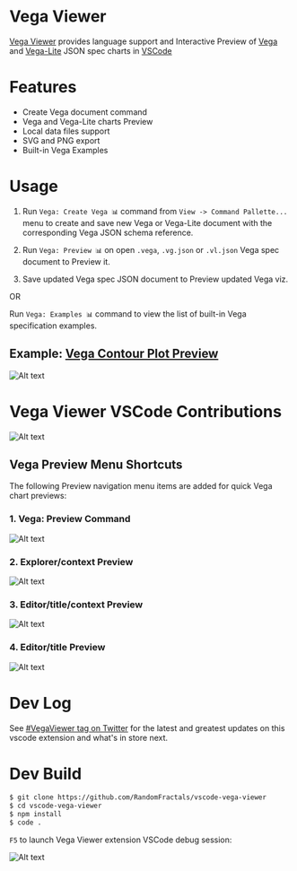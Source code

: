 # Vega Viewer

[Vega Viewer](https://marketplace.visualstudio.com/items?itemName=RandomFractalsInc.vscode-vega-viewer) provides language support and
Interactive Preview of [Vega](https://vega.github.io/vega/) 
and [Vega-Lite](https://vega.github.io/vega-lite/) JSON spec charts 
in [VSCode](https://github.com/Microsoft/vscode)

# Features

- Create Vega document command
- Vega and Vega-Lite charts Preview
- Local data files support
- SVG and PNG export
- Built-in Vega Examples

# Usage 

1. Run `Vega: Create Vega 📊` command from `View -> Command Pallette...` menu 
to create and save new Vega or Vega-Lite document with the corresponding Vega JSON schema reference.

2. Run `Vega: Preview 📊` on open `.vega`, `.vg.json` or `.vl.json` Vega spec document to Preview it.

3. Save updated Vega spec JSON document to Preview updated Vega viz.

OR

Run `Vega: Examples 📊` command to view the list of built-in Vega specification examples.

## Example: [Vega Contour Plot Preview](https://vega.github.io/vega/examples/contour-plot/)

![Alt text](https://github.com/RandomFractals/vscode-vega-viewer/blob/master/images/vega-viewer-contour.png?raw=true 
 "Vega Viewer Contour Plot Preview")

# Vega Viewer VSCode Contributions

![Alt text](https://github.com/RandomFractals/vscode-vega-viewer/blob/master/images/vega-viewer-contribs.png?raw=true 
 "Vega Viewer VSCode Contributions")

## Vega Preview Menu Shortcuts

The following Preview navigation menu items are added for quick Vega chart previews:

### 1. Vega: Preview Command

![Alt text](https://github.com/RandomFractals/vscode-vega-viewer/blob/master/images/vega-viewer-preview-command.png?raw=true 
 "Vega: Preview Command")

### 2. Explorer/context Preview

![Alt text](https://github.com/RandomFractals/vscode-vega-viewer/blob/master/images/vega-viewer-explorer-context-preview.png?raw=true 
 "Explorer/context Preview")

### 3. Editor/title/context Preview

![Alt text](https://github.com/RandomFractals/vscode-vega-viewer/blob/master/images/vega-viewer-editor-title-preview.png?raw=true 
 "Editor/title Preview")

### 4. Editor/title Preview

![Alt text](https://github.com/RandomFractals/vscode-vega-viewer/blob/master/images/vega-viewer-editor-title-context-preview.png?raw=true 
 "Editor/title/context Preview")

# Dev Log

See [#VegaViewer tag on Twitter](https://twitter.com/hashtag/vegaviewer?f=tweets&vertical=default&src=hash) for the latest and greatest updates on this vscode extension and what's in store next.

# Dev Build

```bash
$ git clone https://github.com/RandomFractals/vscode-vega-viewer
$ cd vscode-vega-viewer
$ npm install
$ code .
```
`F5` to launch Vega Viewer extension VSCode debug session:

![Alt text](https://github.com/RandomFractals/vscode-vega-viewer/blob/master/images/vscode-vega-viewer-dev-screen.png?raw=true 
 "Vega Viewer Dev Preview")

